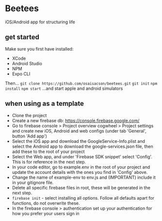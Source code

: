 # Beetees

iOS/Android app for structuring life

## get started

Make sure you first have installed:

- XCode
- Android Studio
- NPM
- Expo CLI

Then...
`git clone https://github.com/osaisacson/beetees.git`
`git init`
`npm install`
`npm start`
...and start apple and android simulators

## when using as a template

- Clone the project
- Create a new firebase db: https://console.firebase.google.com/
- Go to firebase console > Project overview cogwheel > Project settings and create new iOS, Android and web configs (under tab 'General', button 'Add app')
- Select the iOS app and download the GoogleService-Info.plist and select the Android app to download the google-services.json file, then add these to the root of your project
- Select the Web app, and under 'Firebase SDK snippet' select 'Config'. This is for reference in the next step.
- In your code editor, go to example.env in the root of your project and update the account details with the ones you find in 'Config' above.
- Change the name of example-env to env.js and (IMPORTANT) include it in your gitignore file.
- Delete all specific firebase files in root, these will be generated in the next step.
- `firebase init` - select installing all options. Follow all defaults apart for functions, do not overwrite these.
- In the firebase console > authentication set up your authentication for how you prefer your users sign in
